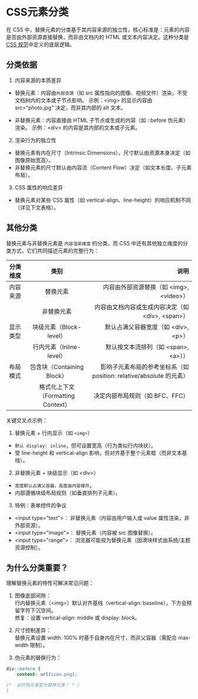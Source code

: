 # CSS元素分类

在 CSS 中，替换元素的分类基于其内容来源的独立性，核心标准是：元素的内容是否由外部资源直接替换，而非由文档内的 HTML
或文本内容决定。这种分类是 [CSS 规范](https://www.w3.org/TR/css-display-3/)中定义的底层逻辑。

## 分类依据

1. 内容来源的本质差异

- 替换元素：内容由`外部资源`（如 src 属性指向的图像、视频文件）渲染，不受文档树内的文本或子节点影响。
  示例：\<img\> 的显示内容由 src="photo.jpg" 决定，而非其内部的 alt 文本。

- 非替换元素：内容直接由 HTML 子节点或生成的内容（如 ::before 伪元素）渲染。
  示例：\<div\> 的内容是其内部的文本或子元素。

2. 渲染行为的独立性

- 替换元素有内在尺寸（Intrinsic Dimensions），尺寸默认由资源本身决定（如图像原始宽高）。
- 非替换元素的尺寸默认由内容流（Content Flow）决定（如文本长度、子元素布局）。

3. CSS 属性的响应差异

- 替换元素对某些 CSS 属性（如 vertical-align、line-height）的响应机制不同（详见下文表格）。

## 其他分类

替换元素与非替换元素是 `内容渲染维度` 的分类，而 CSS 中还有其他独立维度的分类方式，它们共同描述元素的完整行为：

| 分类维度 |                类别                |                                                                说明 |
| -------- | :--------------------------------: | ------------------------------------------------------------------: |
| 内容来源 |              替换元素              |                         内容由外部资源替换（如 \<img\>, \<video\>） |
|          |             非替换元素             |                内容由文档内容或生成内容决定（如 \<div\>, \<span\>） |
| 显示类型 |      块级元素（Block-level）       |                             默认占满父容器宽度（如 \<div\>, \<p\>） |
|          |      行内元素（Inline-level）      |                            默认按文本流排列（如 \<span\>, \<a\>）） |
| 布局模式 |     包含块（Containing Block）     | 影响子元素布局的参考坐标系（如 position: relative/absolute 的元素） |
|          | 格式化上下文（Formatting Context） |                                     决定内部布局规则（如 BFC、FFC） |

关键交叉点示例：

1. 替换元素 + 行内显示（如 `<img>`）

- `默认 display: inline`，但可设置宽高（行为类似行内块状）。
- 受 line-height 和 vertical-align 影响，但对齐基于整个元素框（而非文本基线）。

2. 非替换元素 + 块级显示（如 \<div\>）

- `宽度默认占满父容器，高度由内容撑开`。
- 内部遵循块级布局规则（如垂直排列子元素）。

3. 特例：表单控件的争议

- \<input type="text"\>：
  非替换元素（内容由用户输入或 value 属性渲染，非外部资源）。
- \<input type="image"\>：
  替换元素（内容被 src 图像替换）。
- \<input type="range"\>：
  浏览器可能视为替换元素（因滑块样式由系统/主题资源控制）。

## 为什么分类重要？

理解替换元素的特性可解决常见问题：

1. 图像底部间隙：  
   行内替换元素（\<img\>）默认对齐基线（vertical-align: baseline），下方会预留字符下沉空间。  
   修复：设置 vertical-align: middle 或 display: block。

2. 尺寸控制差异：  
   替换元素设置 width: 100% 时基于自身内在尺寸，而非父容器（需配合 max-width 限制）。

3. 伪元素的替换行为：

```css
div::before {
    content: url(icon.png);

/*  此时伪元素变为替换元素！ * /
}
```

